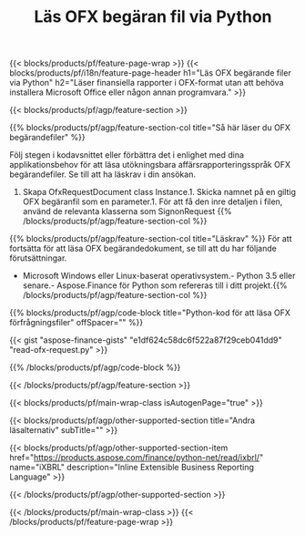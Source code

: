 ﻿---
title: Läs OFX begäran fil via Python
description: Exempelkod för läsning av OFX-begäran. Använd API-exempelkoden för att läsa batch-OFX-förfrågningsfiler i Python-baserade applikationer. 
url: /sv/python-net/read/ofx-request/
family: finance
platformtag: python
feature: read
informat: OFX request
outformat: 
otherformats: 
---
{{< blocks/products/pf/feature-page-wrap >}}
{{< blocks/products/pf/i18n/feature-page-header h1="Läs OFX begärande filer via Python" h2="Läser finansiella rapporter i OFX-format utan att behöva installera Microsoft Office eller någon annan programvara." >}}

{{< blocks/products/pf/agp/feature-section >}}

{{% blocks/products/pf/agp/feature-section-col title="Så här läser du OFX begärandefiler" %}}

Följ stegen i kodavsnittet eller förbättra det i enlighet med dina applikationsbehov för att läsa utökningsbara affärsrapporteringsspråk OFX begärandefiler. Se till att ha läskrav i din ansökan.

1. Skapa OfxRequestDocument class Instance.1. Skicka namnet på en giltig OFX begäranfil som en parameter.1. För att få den inre detaljen i filen, använd de relevanta klasserna som SignonRequest
{{% /blocks/products/pf/agp/feature-section-col %}}

{{% blocks/products/pf/agp/feature-section-col title="Läskrav" %}}
För att fortsätta för att läsa OFX begärandedokument, se till att du har följande förutsättningar. 
- Microsoft Windows eller Linux-baserat operativsystem.- Python 3.5 eller senare.- Aspose.Finance för Python som refereras till i ditt projekt.{{% /blocks/products/pf/agp/feature-section-col %}}

{{% blocks/products/pf/agp/code-block title="Python-kod för att läsa OFX förfrågningsfiler" offSpacer="" %}}

{{< gist "aspose-finance-gists" "e1df624c58dc6f522a87f29ceb041dd9" "read-ofx-request.py" >}}

{{% /blocks/products/pf/agp/code-block %}}

{{< /blocks/products/pf/agp/feature-section >}}

{{< blocks/products/pf/main-wrap-class isAutogenPage="true" >}}

{{< blocks/products/pf/agp/other-supported-section title="Andra läsalternativ" subTitle="" >}}

{{< blocks/products/pf/agp/other-supported-section-item href="https://products.aspose.com/finance/python-net/read/ixbrl/" name="iXBRL" description="Inline Extensible Business Reporting Language" >}}

{{< /blocks/products/pf/agp/other-supported-section >}}

{{< /blocks/products/pf/main-wrap-class >}}
{{< /blocks/products/pf/feature-page-wrap >}}
